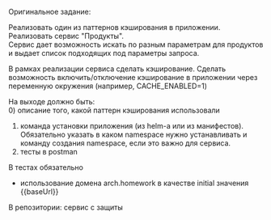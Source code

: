 Оригинальное задание:

Реализовать один из паттернов кэширования в приложении.  
Реализовать сервис "Продукты".  
Сервис дает возможность искать по разным параметрам для продуктов и выдает список подходящих под параметры запроса.  
  
В рамках реализации сервиса сделать кэширование. Сделать возможность включить/отключение кэширование в приложении через переменную окружения (например, CACHE_ENABLED=1)  
  
На выходе должно быть:  
0) описание того, какой паттерн кэширования использовали  
1) команда установки приложения (из helm-а или из манифестов). Обязательно указать в каком namespace нужно устанавливать и команду создания namespace, если это важно для сервиса.  
2) тесты в postman  
  
В тестах обязательно  
- использование домена arch.homework в качестве initial значения {{baseUrl}}  

В репозитории: сервис с защиты

